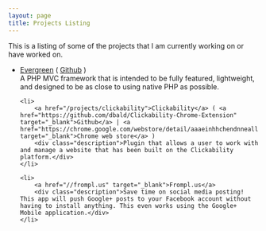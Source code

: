 ```yaml
---
layout: page
title: Projects Listing
---
```

This is a listing of some of the projects that I am currently working on or have worked on.

<ul class="project-list">
	<li>
		<a href="https://github.com/naturalcodeproject/Evergreen" target="_blank">Evergreen</a> ( <a href="https://github.com/naturalcodeproject/Evergreen" target="_blank">Github</a> )
		<div class="description">A PHP MVC framework that is intended to be fully featured, lightweight, and designed to be as close to using native PHP as possible.</div>
	</li>

	<li>
		<a href="/projects/clickability">Clickability</a> ( <a href="https://github.com/dbald/Clickability-Chrome-Extension" target="_blank">Github</a> | <a href="https://chrome.google.com/webstore/detail/aaaeinhhchendnnealllcnknkfdgdbmb" target="_blank">Chrome web store</a> )
		<div class="description">Plugin that allows a user to work with and manage a website that has been built on the Clickability platform.</div>
	</li>

	<li>
		<a href="//frompl.us" target="_blank">Frompl.us</a>
		<div class="description">Save time on social media posting! This app will push Google+ posts to your Facebook account without having to install anything. This even works using the Google+ Mobile application.</div>
	</li>
</ul>